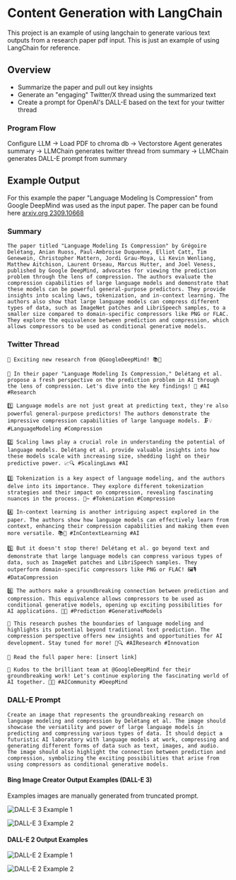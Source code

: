 # Content Generation with LangChain

This project is an example of using langchain to generate various text outputs from a research paper pdf input.
This is just an example of using LangChain for reference.

## Overview

- Summarize the paper and pull out key insights
- Generate an "engaging" Twitter/X thread using the summarized text
- Create a prompt for OpenAI's DALL-E based on the text for your twitter thread

### Program Flow

Configure LLM -> Load PDF to chroma db -> Vectorstore Agent generates summary -> LLMChain generates twitter thread from summary -> LLMChain generates DALL-E prompt from summary

## Example Output

For this example the paper "Language Modeling Is Compression" from Google DeepMind was used as the input paper.
The paper can be found here [arxiv.org 2309.10668](2309.10668)

### Summary

```text
The paper titled "Language Modeling Is Compression" by Grégoire Delétang, Anian Ruoss, Paul-Ambroise Duquenne, Elliot Catt, Tim Genewein, Christopher Mattern, Jordi Grau-Moya, Li Kevin Wenliang, Matthew Aitchison, Laurent Orseau, Marcus Hutter, and Joel Veness, published by Google DeepMind, advocates for viewing the prediction problem through the lens of compression. The authors evaluate the compression capabilities of large language models and demonstrate that these models can be powerful general-purpose predictors. They provide insights into scaling laws, tokenization, and in-context learning. The authors also show that large language models can compress different types of data, such as ImageNet patches and LibriSpeech samples, to a smaller size compared to domain-specific compressors like PNG or FLAC. They explore the equivalence between prediction and compression, which allows compressors to be used as conditional generative models.
```

### Twitter Thread

```text
🧵 Exciting new research from @GoogleDeepMind! 📚🔬

📝 In their paper "Language Modeling Is Compression," Delétang et al. propose a fresh perspective on the prediction problem in AI through the lens of compression. Let's dive into the key findings! 🧐 #AI #Research

1️⃣ Language models are not just great at predicting text, they're also powerful general-purpose predictors! The authors demonstrate the impressive compression capabilities of large language models. 🗜️💡 #LanguageModeling #Compression

2️⃣ Scaling laws play a crucial role in understanding the potential of language models. Delétang et al. provide valuable insights into how these models scale with increasing size, shedding light on their predictive power. 📈🔍 #ScalingLaws #AI

3️⃣ Tokenization is a key aspect of language modeling, and the authors delve into its importance. They explore different tokenization strategies and their impact on compression, revealing fascinating nuances in the process. 🧩✂️ #Tokenization #Compression

4️⃣ In-context learning is another intriguing aspect explored in the paper. The authors show how language models can effectively learn from context, enhancing their compression capabilities and making them even more versatile. 📚🔀 #InContextLearning #AI

5️⃣ But it doesn't stop there! Delétang et al. go beyond text and demonstrate that large language models can compress various types of data, such as ImageNet patches and LibriSpeech samples. They outperform domain-specific compressors like PNG or FLAC! 🖼️🎙️ #DataCompression

6️⃣ The authors make a groundbreaking connection between prediction and compression. This equivalence allows compressors to be used as conditional generative models, opening up exciting possibilities for AI applications. 🔄🌌 #Prediction #GenerativeModels

🔬 This research pushes the boundaries of language modeling and highlights its potential beyond traditional text prediction. The compression perspective offers new insights and opportunities for AI development. Stay tuned for more! 🚀🔍 #AIResearch #Innovation

🔗 Read the full paper here: [insert link]

🙌 Kudos to the brilliant team at @GoogleDeepMind for their groundbreaking work! Let's continue exploring the fascinating world of AI together. 🤖💡 #AICommunity #DeepMind
```

### DALL-E Prompt

```text
Create an image that represents the groundbreaking research on language modeling and compression by Delétang et al. The image should showcase the versatility and power of large language models in predicting and compressing various types of data. It should depict a futuristic AI laboratory with language models at work, compressing and generating different forms of data such as text, images, and audio. The image should also highlight the connection between prediction and compression, symbolizing the exciting possibilities that arise from using compressors as conditional generative models.
```

#### Bing Image Creator Output Examples (DALL-E 3)

Examples images are manually generated from truncated prompt.

![DALL-E 3 Example 1](images/IMG_8826.JPG)

![DALL-E 3 Example 2](images/IMG_8829.JPG)

#### DALL-E 2 Output Examples 

![DALL-E 2 Example 1](images/dalle2_1.png)

![DALL-E 2 Example 2](images/dalle2_2.png)